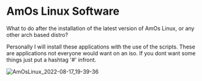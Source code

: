 # AmOs Linux Software

What to do after the installation of the latest version of AmOs Linux, or any other arch based distro?

Personally I will install these applications with the use of the scripts.
These are applications not everyone would want on an iso.
If you dont want some things just put a hashtag '#' infront.  

![AmOsLinux_2022-08-17_19-39-36](https://user-images.githubusercontent.com/83895060/185206274-228a72c0-738d-4400-bf91-a74fc4bb2bae.jpg)
